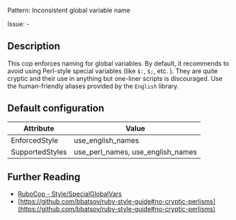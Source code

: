 Pattern: Inconsistent global variable name

Issue: -

## Description

This cop enforces naming for global variables. By default, it recommends to avoid using Perl-style special variables (like `$:`, `$;`, etc. ). They are quite cryptic and their use in anything but one-liner scripts is discouraged. Use the human-friendly aliases provided by the `English` library.

## Default configuration

Attribute | Value
--- | ---
EnforcedStyle | use_english_names
SupportedStyles | use_perl_names, use_english_names

## Further Reading

* [RuboCop - Style/SpecialGlobalVars](https://rubocop.readthedocs.io/en/latest/cops_style/#stylespecialglobalvars)
* [https://github.com/bbatsov/ruby-style-guide#no-cryptic-perlisms](https://github.com/bbatsov/ruby-style-guide#no-cryptic-perlisms)
